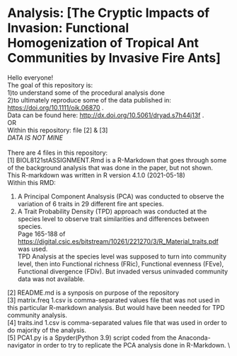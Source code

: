 # Analysis: [The Cryptic Impacts of Invasion: Functional Homogenization of Tropical Ant Communities by Invasive Fire Ants]
Hello everyone!\
The goal of this repository is: \
1)to understand some of the procedural analysis done \
2)to ultimately reproduce some of the data published in: https://doi.org/10.1111/oik.06870 .\
Data can be found here: http://dx.doi.org/10.5061/dryad.s7h44j13f .\
OR \
Within this repository: file [2] & [3] \
*DATA IS NOT MINE*\
 \
There are 4 files in this repository:\
[1] BIOL8121stASSIGNMENT.Rmd is a R-Markdown that goes through some of the background analysis that was done in the paper, but not shown.\
This R-markdown was written in R version 4.1.0 (2021-05-18)\
Within this RMD:
1) A Principal Component Analsysis (PCA) was conducted to observe the variation of 6 traits in 29 different fire ant species.
2) A Trait Probability Density (TPD) approach was conducted at the species level to observe trait similarities and differences between species.\
Page 165-188 of https://digital.csic.es/bitstream/10261/221270/3/R_Material_traits.pdf was used. \
TPD Analysis at the species level was supposed to turn into community level, then into Functional richness (FRic), Functional evenness (FEve), Functional divergence (FDiv). But invaded versus uninvaded community data was not available. 

[2] README.md is a synposis on purpose of the repository \
[3] matrix.freq 1.csv is comma-separated values file that was not used in this particular R-markdown analysis. But would have been needed for TPD community analysis. \
[4] traits.ind 1.csv is comma-separated values file that was used in order to do majority of the analysis.\
[5] PCA1.py is a Spyder(Python 3.9) script coded from the Anaconda-navigator in order to try to replicate the PCA analysis done in R-Markdown. \


